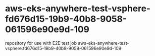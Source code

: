 # aws-eks-anywhere-test-vsphere-fd676d15-19b9-40b8-9058-061596e90e9d-109
repository for use with E2E test job aws-eks-anywhere-test-vsphere:fd676d15-19b9-40b8-9058-061596e90e9d-109
